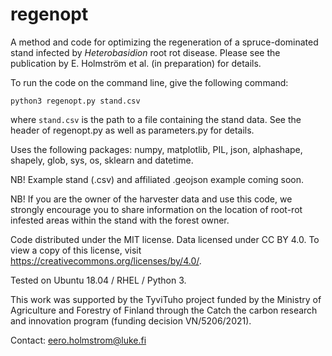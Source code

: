 # regenopt

A method and code for optimizing the regeneration of a spruce-dominated stand infected by *Heterobasidion* root rot disease. Please see the publication by E. Holmström et al. (in preparation) for details.

To run the code on the command line, give the following command:

`python3 regenopt.py stand.csv`

where `stand.csv` is the path to a file containing the stand data. See the header of regenopt.py as well as parameters.py for details.

Uses the following packages: numpy, matplotlib, PIL, json, alphashape, shapely, glob, sys, os, sklearn and datetime.

NB! Example stand (.csv) and affiliated .geojson example coming soon.

NB! If you are the owner of the harvester data and use this code, we strongly encourage you to share information on the location of root-rot infested areas within the stand with the forest owner.

Code distributed under the MIT license. Data licensed under CC BY 4.0. To view a copy of this license, visit https://creativecommons.org/licenses/by/4.0/.

Tested on Ubuntu 18.04 / RHEL / Python 3.

This work was supported by the TyviTuho project funded by the Ministry of Agriculture and Forestry of Finland through the Catch the carbon research and innovation program (funding decision VN/5206/2021).

Contact: eero.holmstrom@luke.fi
